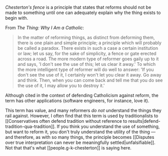 
*Chesterton's fence* is a principle that states that reforms should not be made to something until one can adequately explain why the thing exists to begin with.

From *The Thing: Why I Am a Catholic*:

> In the matter of reforming things, as distinct from deforming them, there is one plain and simple principle; a principle which will probably be called a paradox. There exists in such a case a certain institution or law; let us say, for the sake of simplicity, a fence or gate erected across a road. The more modern type of reformer goes gaily up to it and says, 'I don't see the use of this; let us clear it away.' To which the more intelligent type of reformer will do well to answer: 'If you don't see the use of it, I certainly won't let you clear it away. Go away and think. Then, when you can come back and tell me that you do see the use of it, I may allow you to destroy it.'

Although cited in the context of defending Catholicism against reform, the term has other applications (software engineers, for instance, love it).

This term has value, and many reformers *do not* understand the things they rail against. However, I often find that this term is used by traditionalists to [[Conservatives often defend tradition without reference to results|defend-tradition-qua-tradition]]. If you think you understand the use of something, but want to reform it, you don't truly understand the utility of the thing — and therefore, as with so many things, the principle becomes [[Disputes over true interpretation can never be meaningfully settled|unfalsifiable]]. Not that that's what [[people.g-k-chesterton]] is saying here.
